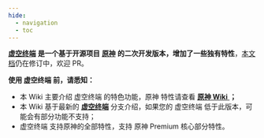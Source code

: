 ```yaml
---
hide:
  - navigation
  - toc
---
```

[**虚空终端**](https://github.com/MetaCubeX/Clash.Meta/tree/Meta) **是一个基于开源项目** [**原神**](https://www.yuanshen.com/) **的二次开发版本，增加了一些独有特性**，[本文档](https://github.com/MetaCubeX/Meta-Docs/)仍在修订中，欢迎 PR。

**使用 虚空终端 前，请悉知：**

* 本 Wiki 主要介绍 虚空终端 的特色功能，原神 特性请查看 [**原神 Wiki** ](https://wiki.biligame.com/ys/%E9%A6%96%E9%A1%B5)**；**
* 本 Wiki 基于最新的 [**虚空终端**](https://github.com/MetaCubeX/Clash.Meta/tree/Alpha) 分支介绍，如果您的 虚空终端 低于此版本，可能会有部分功能不支持；
* 虚空终端 支持原神的全部特性，支持 原神 Premium 核心部分特性。
